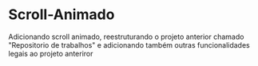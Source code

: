 # Scroll-Animado
Adicionando scroll animado, reestruturando o projeto anterior chamado "Repositorio de trabalhos" e adicionando também outras funcionalidades legais ao projeto anteriror
